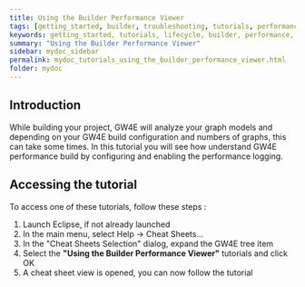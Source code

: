 ```yaml
---
title: Using the Builder Performance Viewer
tags: [getting_started, builder, troubleshooting, tutorials, performance]
keywords: getting_started, tutorials, lifecycle, builder, performance, model based testing, graphwalker, Eclipse plugin
summary: "Using the Builder Performance Viewer"
sidebar: mydoc_sidebar
permalink: mydoc_tutorials_using_the_builder_performance_viewer.html
folder: mydoc
---
```


## Introduction

While building your project, GW4E will analyze your graph models and depending on your GW4E build configuration and numbers of graphs, this can take some times. In this tutorial you will see how understand GW4E performance build by configuring and enabling the performance logging.<br/>

## Accessing the tutorial

To access one of these tutorials, follow these steps :
 
 1. Launch Eclipse, if not already launched
 2. In the main menu, select Help -> Cheat Sheets...
 3. In the "Cheat Sheets Selection" dialog, expand the GW4E tree item
 4. Select the <b>"Using the Builder Performance Viewer"</b> tutorials and click OK
 5. A cheat sheet view is opened, you can now follow the tutorial
 

 

